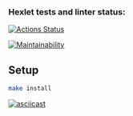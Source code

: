### Hexlet tests and linter status:
[![Actions Status](https://github.com/dotnil/js-starter-project-44/actions/workflows/hexlet-check.yml/badge.svg)](https://github.com/dotnil/js-starter-project-44/actions)

[![Maintainability](https://api.codeclimate.com/v1/badges/99e70f0f04af7fcd3143/maintainability)](https://codeclimate.com/github/dotnil/js-starter-project-44/maintainability)

## Setup

```bash
make install
```

[![asciicast](https://asciinema.org/a/LoJjHFfPz7b5oQx07FoCHllP5.svg)](https://asciinema.org/a/LoJjHFfPz7b5oQx07FoCHllP5)
